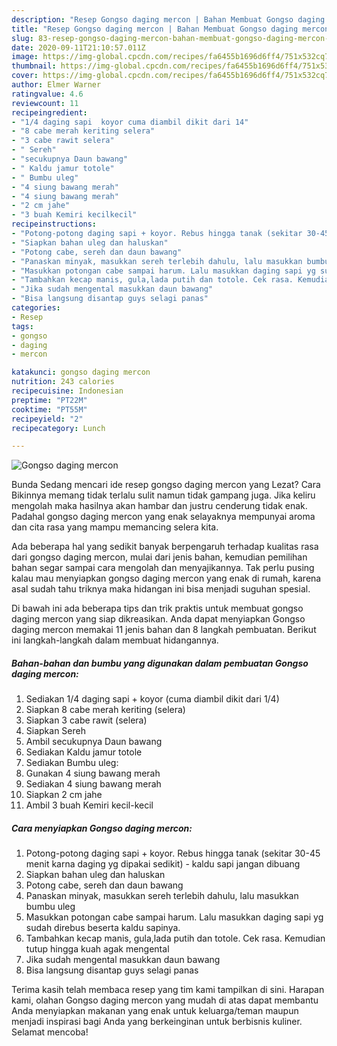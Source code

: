 ```yaml
---
description: "Resep Gongso daging mercon | Bahan Membuat Gongso daging mercon Yang Enak Dan Mudah"
title: "Resep Gongso daging mercon | Bahan Membuat Gongso daging mercon Yang Enak Dan Mudah"
slug: 83-resep-gongso-daging-mercon-bahan-membuat-gongso-daging-mercon-yang-enak-dan-mudah
date: 2020-09-11T21:10:57.011Z
image: https://img-global.cpcdn.com/recipes/fa6455b1696d6ff4/751x532cq70/gongso-daging-mercon-foto-resep-utama.jpg
thumbnail: https://img-global.cpcdn.com/recipes/fa6455b1696d6ff4/751x532cq70/gongso-daging-mercon-foto-resep-utama.jpg
cover: https://img-global.cpcdn.com/recipes/fa6455b1696d6ff4/751x532cq70/gongso-daging-mercon-foto-resep-utama.jpg
author: Elmer Warner
ratingvalue: 4.6
reviewcount: 11
recipeingredient:
- "1/4 daging sapi  koyor cuma diambil dikit dari 14"
- "8 cabe merah keriting selera"
- "3 cabe rawit selera"
- " Sereh"
- "secukupnya Daun bawang"
- " Kaldu jamur totole"
- " Bumbu uleg"
- "4 siung bawang merah"
- "4 siung bawang merah"
- "2 cm jahe"
- "3 buah Kemiri kecilkecil"
recipeinstructions:
- "Potong-potong daging sapi + koyor. Rebus hingga tanak (sekitar 30-45 menit karna daging yg dipakai sedikit) - kaldu sapi jangan dibuang"
- "Siapkan bahan uleg dan haluskan"
- "Potong cabe, sereh dan daun bawang"
- "Panaskan minyak, masukkan sereh terlebih dahulu, lalu masukkan bumbu uleg"
- "Masukkan potongan cabe sampai harum. Lalu masukkan daging sapi yg sudah direbus beserta kaldu sapinya."
- "Tambahkan kecap manis, gula,lada putih dan totole. Cek rasa. Kemudian tutup hingga kuah agak mengental"
- "Jika sudah mengental masukkan daun bawang"
- "Bisa langsung disantap guys selagi panas"
categories:
- Resep
tags:
- gongso
- daging
- mercon

katakunci: gongso daging mercon 
nutrition: 243 calories
recipecuisine: Indonesian
preptime: "PT22M"
cooktime: "PT55M"
recipeyield: "2"
recipecategory: Lunch

---
```



![Gongso daging mercon](https://img-global.cpcdn.com/recipes/fa6455b1696d6ff4/751x532cq70/gongso-daging-mercon-foto-resep-utama.jpg)

Bunda Sedang mencari ide resep gongso daging mercon yang Lezat? Cara Bikinnya memang tidak terlalu sulit namun tidak gampang juga. Jika keliru mengolah maka hasilnya akan hambar dan justru cenderung tidak enak. Padahal gongso daging mercon yang enak selayaknya mempunyai aroma dan cita rasa yang mampu memancing selera kita.



Ada beberapa hal yang sedikit banyak berpengaruh terhadap kualitas rasa dari gongso daging mercon, mulai dari jenis bahan, kemudian pemilihan bahan segar sampai cara mengolah dan menyajikannya. Tak perlu pusing kalau mau menyiapkan gongso daging mercon yang enak di rumah, karena asal sudah tahu triknya maka hidangan ini bisa menjadi suguhan spesial.


Di bawah ini ada beberapa tips dan trik praktis untuk membuat gongso daging mercon yang siap dikreasikan. Anda dapat menyiapkan Gongso daging mercon memakai 11 jenis bahan dan 8 langkah pembuatan. Berikut ini langkah-langkah dalam membuat hidangannya.

<!--inarticleads1-->

##### Bahan-bahan dan bumbu yang digunakan dalam pembuatan Gongso daging mercon:

1. Sediakan 1/4 daging sapi + koyor (cuma diambil dikit dari 1/4)
1. Siapkan 8 cabe merah keriting (selera)
1. Siapkan 3 cabe rawit (selera)
1. Siapkan  Sereh
1. Ambil secukupnya Daun bawang
1. Sediakan  Kaldu jamur totole
1. Sediakan  Bumbu uleg:
1. Gunakan 4 siung bawang merah
1. Sediakan 4 siung bawang merah
1. Siapkan 2 cm jahe
1. Ambil 3 buah Kemiri kecil-kecil




<!--inarticleads2-->

##### Cara menyiapkan Gongso daging mercon:

1. Potong-potong daging sapi + koyor. Rebus hingga tanak (sekitar 30-45 menit karna daging yg dipakai sedikit) - kaldu sapi jangan dibuang
1. Siapkan bahan uleg dan haluskan
1. Potong cabe, sereh dan daun bawang
1. Panaskan minyak, masukkan sereh terlebih dahulu, lalu masukkan bumbu uleg
1. Masukkan potongan cabe sampai harum. Lalu masukkan daging sapi yg sudah direbus beserta kaldu sapinya.
1. Tambahkan kecap manis, gula,lada putih dan totole. Cek rasa. Kemudian tutup hingga kuah agak mengental
1. Jika sudah mengental masukkan daun bawang
1. Bisa langsung disantap guys selagi panas




Terima kasih telah membaca resep yang tim kami tampilkan di sini. Harapan kami, olahan Gongso daging mercon yang mudah di atas dapat membantu Anda menyiapkan makanan yang enak untuk keluarga/teman maupun menjadi inspirasi bagi Anda yang berkeinginan untuk berbisnis kuliner. Selamat mencoba!

